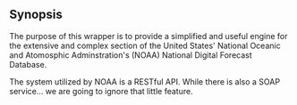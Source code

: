 Synopsis
--------

The purpose of this wrapper is to provide a simplified and useful engine for the extensive and complex section of the United States' National Oceanic and Atomosphic Adminstration's (NOAA) National Digital Forecast Database.

The system utilized by NOAA is a RESTful API.  While there is also a SOAP service... we are going to ignore that little feature.

